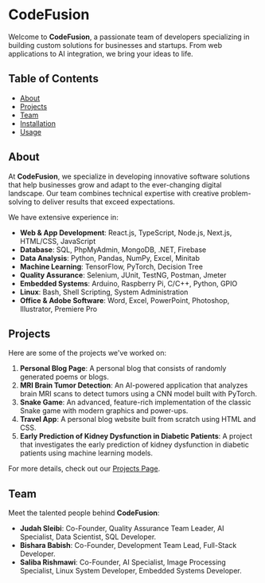 # CodeFusion

Welcome to **CodeFusion**, a passionate team of developers specializing in building custom solutions for businesses and startups. From web applications to AI integration, we bring your ideas to life.

## Table of Contents

- [About](#about)
- [Projects](#projects)
- [Team](#team)
- [Installation](#installation)
- [Usage](#usage)

## About

At **CodeFusion**, we specialize in developing innovative software solutions that help businesses grow and adapt to the ever-changing digital landscape. Our team combines technical expertise with creative problem-solving to deliver results that exceed expectations.

We have extensive experience in:

- **Web & App Development**: React.js, TypeScript, Node.js, Next.js, HTML/CSS, JavaScript
- **Database**: SQL, PhpMyAdmin, MongoDB, .NET, Firebase
- **Data Analysis**: Python, Pandas, NumPy, Excel, Minitab
- **Machine Learning**: TensorFlow, PyTorch, Decision Tree
- **Quality Assurance**: Selenium, JUnit, TestNG, Postman, Jmeter
- **Embedded Systems**: Arduino, Raspberry Pi, C/C++, Python, GPIO
- **Linux**: Bash, Shell Scripting, System Administration
- **Office & Adobe Software**: Word, Excel, PowerPoint, Photoshop, Illustrator, Premiere Pro

## Projects

Here are some of the projects we've worked on:

1. **Personal Blog Page**: A personal blog that consists of randomly generated poems or blogs.
2. **MRI Brain Tumor Detection**: An AI-powered application that analyzes brain MRI scans to detect tumors using a CNN model built with PyTorch.
3. **Snake Game**: An advanced, feature-rich implementation of the classic Snake game with modern graphics and power-ups.
4. **Travel App**: A personal blog website built from scratch using HTML and CSS.
5. **Early Prediction of Kidney Dysfunction in Diabetic Patients**: A project that investigates the early prediction of kidney dysfunction in diabetic patients using machine learning models.

For more details, check out our [Projects Page](#projects).

## Team

Meet the talented people behind **CodeFusion**:

- **Judah Sleibi**: Co-Founder, Quality Assurance Team Leader, AI Specialist, Data Scientist, SQL Developer.
- **Bishara Babish**: Co-Founder, Development Team Lead, Full-Stack Developer.
- **Saliba Rishmawi**: Co-Founder, AI Specialist, Image Processing Specialist, Linux System Developer, Embedded Systems Developer.

